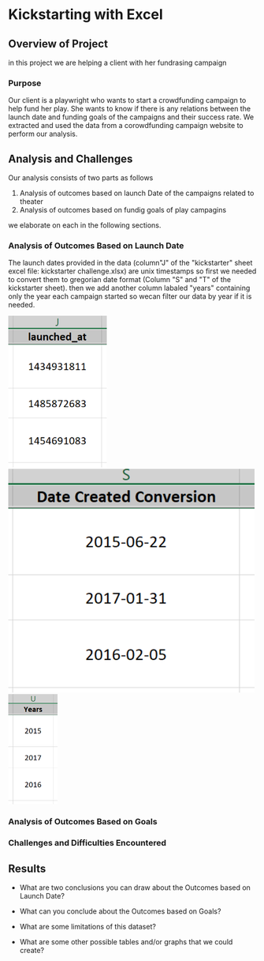 # Kickstarting with Excel

## **Overview of Project**
in this project we are helping a client with her fundrasing campaign

### **Purpose**
Our client is a playwright who wants to start a crowdfunding campaign to help fund her play. She wants to know if there is any relations between the launch date and funding goals of the campaigns and their success rate.
We extracted and used the data from a corowdfunding campaign website to perform our analysis.

## **Analysis and Challenges**
Our analysis consists of two parts as follows
1. Analysis of outcomes based on launch Date of the campaigns related to theater
2. Analysis of outcomes based on fundig goals of play campagins

we elaborate on each in the following sections.

### **Analysis of Outcomes Based on Launch Date**
The launch dates provided in the data (column"J" of the "kickstarter" sheet excel file: kickstarter challenge.xlsx) are unix timestamps so first we needed to convert them to gregorian date format (Column "S" and "T" of the kickstarter sheet). then we add another column labaled "years" containing only the year each campaign started so wecan filter our data by year if it is needed.
<p float="left">
  <img src="/other/launch-unix.PNG" width="200">
  <img src="/other/converted-date.PNG" width="500">
  <img src="/other/year.PNG" width="100">
</p>  

### Analysis of Outcomes Based on Goals

### Challenges and Difficulties Encountered

## Results

- What are two conclusions you can draw about the Outcomes based on Launch Date?

- What can you conclude about the Outcomes based on Goals?

- What are some limitations of this dataset?

- What are some other possible tables and/or graphs that we could create?
